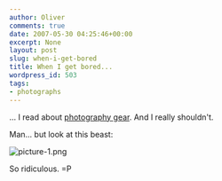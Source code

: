 ```yaml
---
author: Oliver
comments: true
date: 2007-05-30 04:25:46+00:00
excerpt: None
layout: post
slug: when-i-get-bored
title: When I get bored...
wordpress_id: 503
tags:
- photographs
---
```


... I read about <a href="http://www.robgalbraith.com/bins/multi_page.asp?cid=7-8738-8908">photography gear</a>.  And I really shouldn't.

Man... but look at this beast:

<img src="http://www.oliverweb.com/wp-content/uploads/2007/05/picture-1.png" alt='picture-1.png' />

So ridiculous. =P